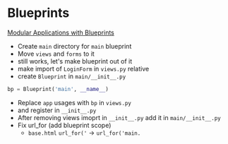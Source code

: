# Blueprints
[Modular Applications with Blueprints](https://flask.palletsprojects.com/en/1.1.x/blueprints/#modular-applications-with-blueprints)

* Create `main` directory for `main` blueprint
* Move `views` and `forms` to it
* still works, let's make blueprint out of it
* make import of `LoginForm` in `views.py` relative
* create `Blueprint` in `main/__init__.py`
```python
bp = Blueprint('main', __name__)
```
* Replace `app` usages with `bp` in `views.py`
* and register in `__init__.py`
* After removing views imoprt in `__init__.py` add it in `main/__init__.py`
* Fix url_for (add blueprint scope)
  * `base.html` `url_for('` -> `url_for('main.`